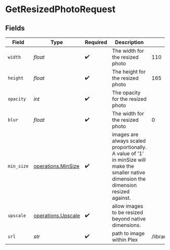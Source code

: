 # GetResizedPhotoRequest


## Fields

| Field                                                                                                                                    | Type                                                                                                                                     | Required                                                                                                                                 | Description                                                                                                                              | Example                                                                                                                                  |
| ---------------------------------------------------------------------------------------------------------------------------------------- | ---------------------------------------------------------------------------------------------------------------------------------------- | ---------------------------------------------------------------------------------------------------------------------------------------- | ---------------------------------------------------------------------------------------------------------------------------------------- | ---------------------------------------------------------------------------------------------------------------------------------------- |
| `width`                                                                                                                                  | *float*                                                                                                                                  | :heavy_check_mark:                                                                                                                       | The width for the resized photo                                                                                                          | 110                                                                                                                                      |
| `height`                                                                                                                                 | *float*                                                                                                                                  | :heavy_check_mark:                                                                                                                       | The height for the resized photo                                                                                                         | 165                                                                                                                                      |
| `opacity`                                                                                                                                | *int*                                                                                                                                    | :heavy_check_mark:                                                                                                                       | The opacity for the resized photo                                                                                                        |                                                                                                                                          |
| `blur`                                                                                                                                   | *float*                                                                                                                                  | :heavy_check_mark:                                                                                                                       | The width for the resized photo                                                                                                          | 0                                                                                                                                        |
| `min_size`                                                                                                                               | [operations.MinSize](../../models/operations/minsize.md)                                                                                 | :heavy_check_mark:                                                                                                                       | images are always scaled proportionally. A value of '1' in minSize will make the smaller native dimension the dimension resized against. |                                                                                                                                          |
| `upscale`                                                                                                                                | [operations.Upscale](../../models/operations/upscale.md)                                                                                 | :heavy_check_mark:                                                                                                                       | allow images to be resized beyond native dimensions.                                                                                     |                                                                                                                                          |
| `url`                                                                                                                                    | *str*                                                                                                                                    | :heavy_check_mark:                                                                                                                       | path to image within Plex                                                                                                                | /library/metadata/49564/thumb/1654258204                                                                                                 |